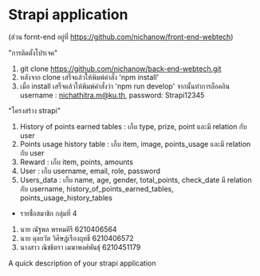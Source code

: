 # Strapi application
(ส่วน fornt-end อยู่ที่ https://github.com/nichanow/front-end-webtech)

"การติดตั้งโปรเจค"
1. git clone https://github.com/nichanow/back-end-webtech.git
2. หลังจาก clone เสร็จแล้วให้พิมพ์คำสั่ง 'npm install'
3. เมื่อ install เสร็จแล้วให้พิมพ์คำสั่งว่า 'npm run develop' จากนั้นทำการล็อคอิน 
username : nichathitra.m@ku.th, password: Strapi12345

"โครงสร้าง strapi"
1. History of points earned tables : เก็บ type, prize, point และมี relation กับ user
2. Points usage history table : เก็บ item, image, points_usage และมี relation กับ user
3. Reward : เก็บ item, points, amounts
4. User : เก็บ username, email, role, password
5. Users_data : เก็บ name, age, gender, total_points, check_date มี relation กับ username, history_of_points_earned_tables, points_usage_history_tables


- รายชื่อสมาชิก กลุ่มที่ 4
1. นาย ณัฐพล พรหมคีรี 6210406564
2. นาย ดุลยวัต วิศิษฎ์เรืองฤทธิ์ 6210406572
3. นางสาว ณิชธิตรา เมฆาพงศ์พันธุ์ 6210451179

A quick description of your strapi application
